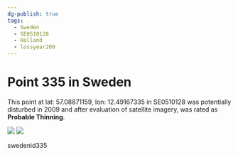```yaml
---
dg-publish: true
tags:
  - Sweden
  - SE0510128
  - Halland
  - lossyear209
---
```


# Point 335 in Sweden

This point at lat: 57.08871159, lon: 12.49167335 in SE0510128 was potentially disturbed in 2009 and after evaluation of satellite imagery, was rated as **Probable Thinning**.

<div class='juxtapose' data-showcredits='false'>
<img src='https://baserow-backend-production20240528124524339000000001.s3.amazonaws.com/user_files/8mRPGwURiXnuJ87u5WbPAt2enVMdx60m_0f50d883b7739bcaabad740720204b7fbd9b7acb2d4f8d8d42083b90d8e85e00.png' data-label='December 2005' />
<img src='https://baserow-backend-production20240528124524339000000001.s3.amazonaws.com/user_files/zUvyAy5WGPDI0WofvkNMzVI6oh5FgR1f_286bf3802d15302f2dfef19e1edd0195e45af4e836fcee19674fcde31dcf376d.png' data-label='December 2009' />
</div>

swedenid335